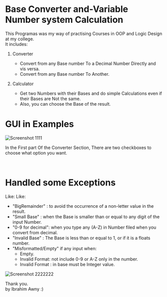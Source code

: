 # Base Converter and-Variable Number system Calculation

This Programas was my way of practising Courses in OOP and Logic Design at my college. <br>
It includes:

1. Converter
   - Convert from any Base number To a Decimal Number Directly and vis versa.
   - Convert from any Base number To Another.

2. Calculator
   - Get two Numbers with their Bases and do simple Calculations even if their Bases are Not the same.
   - Also, you can choose the Base of the result.

# GUI in Examples
![Screenshot 1111](https://user-images.githubusercontent.com/67521813/216795238-f63b48d6-e795-49e8-93db-9cdc2dbe3f31.png)

In the First part Of the Converter Section, There are two checkboxes to choose what option you want.
 
<br>

# Handled some Exceptions
Like:
Like:
* "BigRemainder" : to avoid the occurrence of a non-letter value in the result.
* "Small Base" : when the Base is smaller than or equal to any digit of the input Number.
* "0-9 for decimal": when you type any (A-Z) in Number filed when you convert from decimal.
* "Invalid Base" : The Base is less than or equal to 1, or if it is a floats number.
* "Misformatted/Empty" if any input when:  
   - Empty.
   - Invalid Format: not include 0-9 or A-Z only in the number.
   - Invalid Format : in base must be Integer value.
   
![Screenshot 2222222](https://user-images.githubusercontent.com/67521813/216795244-473a0b9b-3031-490d-ace8-837b442d6509.png)


Thank you. <br>
by Ibrahim Awny :)
